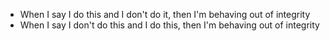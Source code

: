 - When I say I do this and I don't do it, then I'm behaving out of integrity
- When I say I don't do this and I do this, then I'm behaving out of integrity